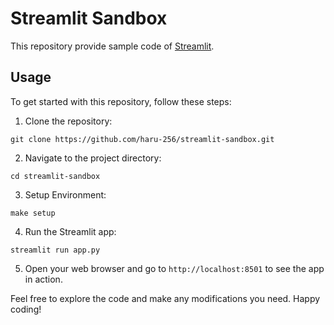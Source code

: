 # Streamlit Sandbox

This repository provide sample code of [Streamlit](https://streamlit.io/#install).

## Usage

To get started with this repository, follow these steps:

1. Clone the repository:

  ```
  git clone https://github.com/haru-256/streamlit-sandbox.git
  ```

2. Navigate to the project directory:

  ```
  cd streamlit-sandbox
  ```

3. Setup Environment:

  ```
  make setup
  ```

4. Run the Streamlit app:

  ```
  streamlit run app.py
  ```

5. Open your web browser and go to `http://localhost:8501` to see the app in action.

Feel free to explore the code and make any modifications you need. Happy coding!
